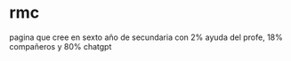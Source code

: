 # rmc
pagina que cree en sexto año de secundaria con 2% ayuda del profe, 18% compañeros y 80% chatgpt

